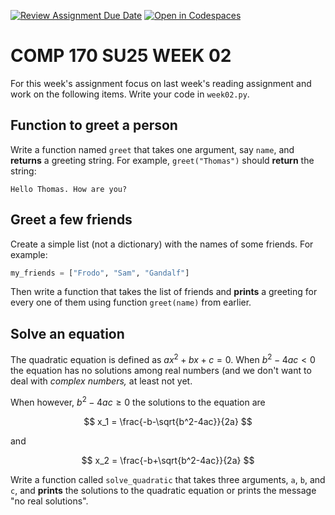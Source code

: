 [![Review Assignment Due Date](https://classroom.github.com/assets/deadline-readme-button-22041afd0340ce965d47ae6ef1cefeee28c7c493a6346c4f15d667ab976d596c.svg)](https://classroom.github.com/a/jw4FdbL-)
[![Open in Codespaces](https://classroom.github.com/assets/launch-codespace-2972f46106e565e64193e422d61a12cf1da4916b45550586e14ef0a7c637dd04.svg)](https://classroom.github.com/open-in-codespaces?assignment_repo_id=19739254)
# COMP 170 SU25 WEEK 02

For this week's assignment focus on last week's reading assignment and work on the following items. Write your code in `week02.py`.

## Function to greet a person

Write a function named `greet` that takes one argument, say `name`, and **returns** a greeting string. For example, `greet("Thomas")` should **return** the string:
```
Hello Thomas. How are you?
```

## Greet a few friends

Create a simple list (not a dictionary) with the names of some friends. For example:
```python
my_friends = ["Frodo", "Sam", "Gandalf"]
```
Then write a function that takes the list of friends and **prints** a greeting for every one of them using function `greet(name)` from earlier.

## Solve an equation

The quadratic equation is defined as $ax^2+bx+c=0$. When $b^2-4ac< 0$ the equation has no solutions among real numbers (and we don't want to deal with *complex numbers,* at least not yet. 

When however,  $b^2-4ac\geq 0$ the solutions to the equation are

$$
x_1 = \frac{-b-\sqrt{b^2-4ac}}{2a}
$$

and

$$
x_2 = \frac{-b+\sqrt{b^2-4ac}}{2a}
$$

Write a function called `solve_quadratic` that takes three arguments, `a`, `b`, and `c`, and **prints** the solutions to the quadratic equation or prints the message "no real solutions".
